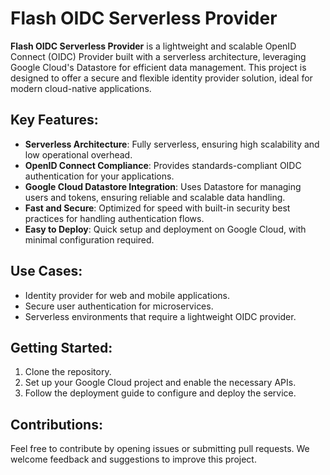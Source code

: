 # Flash OIDC Serverless Provider

**Flash OIDC Serverless Provider** is a lightweight and scalable OpenID Connect (OIDC) Provider built with a serverless architecture, leveraging Google Cloud's Datastore for efficient data management. This project is designed to offer a secure and flexible identity provider solution, ideal for modern cloud-native applications.

## Key Features:
- **Serverless Architecture**: Fully serverless, ensuring high scalability and low operational overhead.
- **OpenID Connect Compliance**: Provides standards-compliant OIDC authentication for your applications.
- **Google Cloud Datastore Integration**: Uses Datastore for managing users and tokens, ensuring reliable and scalable data handling.
- **Fast and Secure**: Optimized for speed with built-in security best practices for handling authentication flows.
- **Easy to Deploy**: Quick setup and deployment on Google Cloud, with minimal configuration required.

## Use Cases:
- Identity provider for web and mobile applications.
- Secure user authentication for microservices.
- Serverless environments that require a lightweight OIDC provider.

## Getting Started:
1. Clone the repository.
2. Set up your Google Cloud project and enable the necessary APIs.
3. Follow the deployment guide to configure and deploy the service.

## Contributions:
Feel free to contribute by opening issues or submitting pull requests. We welcome feedback and suggestions to improve this project.
